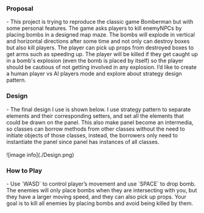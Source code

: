 <h3>Proposal</h3>
- This project is trying to reproduce the classic game Bomberman but with some personal
  features. The game asks players to kill enemyNPCs by placing bombs in a designed map maze.
  The bombs will explode in vertical and horizontal directions after some time and not only can
  destroy boxes but also kill players. The player can pick up props from destroyed boxes to get
  arms such as speeding up. The player will be killed if they get caught up in a bomb's explosion
  (even the bomb is placed by itself) so the player should be cautious of not getting involved in any
  explosion.
  I’d like to create a human player vs AI players mode and explore about strategy design pattern.

<h3>Design</h3>
- The final design I use is shown below. I use strategy pattern to separate
elements and their corresponding setters, and set all the elements that could be drawn on the panel.
This also make panel become an intermedia, so classes can borrow methods from other classes
without the need to initiate objects of those classes, instead, the borrowers only need to instantiate
the panel since panel has instances of all classes.
  <br/><br/>
![image info](./Design.png)

<h3>How to Play</h3>
- Use `WASD` to control player’s movement and use `SPACE` to drop
bomb. The enemies will only place bombs when they are intersecting with you, but they have a
larger moving speed, and they can also pick up props. Your goal is to kill all enemies by
placing bombs and avoid being killed by them.



